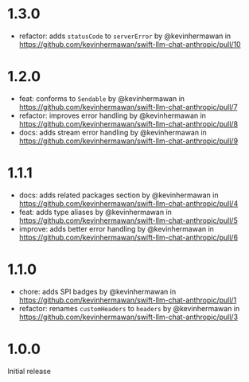 # 1.3.0

- refactor: adds `statusCode` to `serverError` by @kevinhermawan in https://github.com/kevinhermawan/swift-llm-chat-anthropic/pull/10

# 1.2.0

- feat: conforms to `Sendable` by @kevinhermawan in https://github.com/kevinhermawan/swift-llm-chat-anthropic/pull/7
- refactor: improves error handling by @kevinhermawan in https://github.com/kevinhermawan/swift-llm-chat-anthropic/pull/8
- docs: adds stream error handling by @kevinhermawan in https://github.com/kevinhermawan/swift-llm-chat-anthropic/pull/9

# 1.1.1

- docs: adds related packages section by @kevinhermawan in https://github.com/kevinhermawan/swift-llm-chat-anthropic/pull/4
- feat: adds type aliases by @kevinhermawan in https://github.com/kevinhermawan/swift-llm-chat-anthropic/pull/5
- improve: adds better error handling by @kevinhermawan in https://github.com/kevinhermawan/swift-llm-chat-anthropic/pull/6

# 1.1.0

- chore: adds SPI badges by @kevinhermawan in https://github.com/kevinhermawan/swift-llm-chat-anthropic/pull/1
- refactor: renames `customHeaders` to `headers` by @kevinhermawan in https://github.com/kevinhermawan/swift-llm-chat-anthropic/pull/3

# 1.0.0

Initial release
